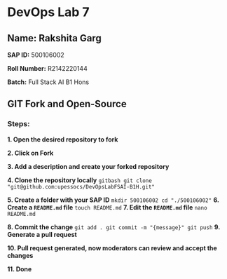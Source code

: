 # DevOps Lab 7

## Name: Rakshita Garg
**SAP ID:** 500106002

**Roll Number:** R2142220144

**Batch:** Full Stack AI B1 Hons

## GIT Fork and Open-Source

### Steps:

**1. Open the desired repository to fork**

**2. Click on Fork**

**3. Add a description and create your forked repository**

**4. Clone the repository locally**
    ```gitbash
    git clone "git@github.com:upessocs/DevOpsLabFSAI-B1H.git"
    ```

**5. Create a folder with your SAP ID**
    ```
    mkdir 500106002
    cd "./500106002"
    ```
**6. Create a `README.md` file**
    ```
    touch README.md
    ```
**7. Edit the `README.md` file**
    ```
    nano README.md
    ```

**8. Commit the change**
    ```
    git add .
    git commit -m "{message}"
    git push
    ```
**9. Generate a pull request**

**10. Pull request generated, now moderators can review and accept the changes**

**11. Done**